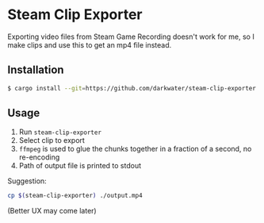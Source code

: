 Steam Clip Exporter
===================

Exporting video files from Steam Game Recording doesn't work for me, so I make
clips and use this to get an mp4 file instead.

Installation
------------

```sh
$ cargo install --git=https://github.com/darkwater/steam-clip-exporter
```

Usage
-----

1. Run `steam-clip-exporter`
2. Select clip to export
3. `ffmpeg` is used to glue the chunks together in a fraction of a second, no re-encoding
4. Path of output file is printed to stdout

Suggestion:

```sh
cp $(steam-clip-exporter) ./output.mp4
```

(Better UX may come later)
